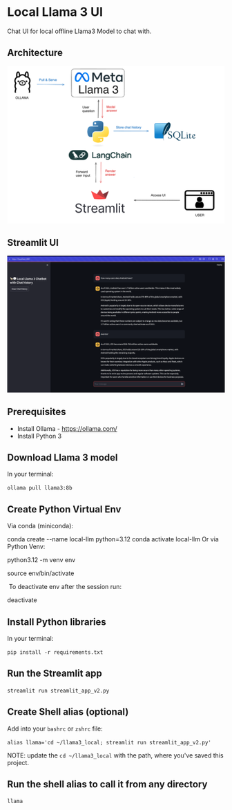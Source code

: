 # Local Llama 3 UI
Chat UI for local offline Llama3 Model to chat with.

## Architecture
![Alt text](architecture_solution.png?raw=true "Architecture")

## Streamlit UI
![Alt text](llama3_streamlit.png?raw=true "Streamlit UI")

## Prerequisites
- Install Ollama - https://ollama.com/
- Install Python 3

## Download Llama 3 model 
In your terminal:

  `ollama pull llama3:8b`

## Create Python Virtual Env
Via conda (miniconda):

  conda create --name local-llm python=3.12
  conda activate local-llm
​
Or via Python Venv:

  python3.12 -m venv env​

  source env/bin/activate​

​
To deactivate env after the session run:
  
  deactivate​

## Install Python libraries
In your terminal:

  `pip install -r requirements.txt`

## Run the Streamlit app

  `streamlit run streamlit_app_v2.py`

## Create Shell alias (optional)
Add into your `bashrc` or `zshrc` file:

  `alias llama='cd ~/llama3_local; streamlit run streamlit_app_v2.py'`

NOTE: update the `cd ~/llama3_local` with the path, where you've saved this project.

## Run the shell alias to call it from any directory

  `llama`

  
